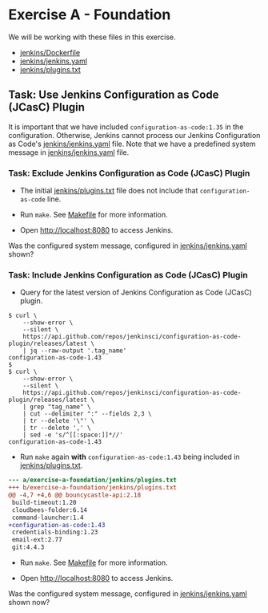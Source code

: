 # Exercise A - Foundation

We will be working with these files in this exercise.

- [jenkins/Dockerfile](jenkins/Dockerfile)
- [jenkins/jenkins.yaml](jenkins/jenkins.yaml)
- [jenkins/plugins.txt](jenkins/plugins.txt)

## Task: Use Jenkins Configuration as Code (JCasC) Plugin

It is important that we have included `configuration-as-code:1.35` in the configuration. Otherwise, Jenkins cannot process our Jenkins Configuration as Code's [jenkins/jenkins.yaml](jenkins/jenkins.yaml) file. Note that we have a predefined system message in [jenkins/jenkins.yaml](jenkins/jenkins.yaml) file.

### Task: Exclude Jenkins Configuration as Code (JCasC) Plugin

- The initial [jenkins/plugins.txt](jenkins/plugins.txt) file does not include that `configuration-as-code` line.

- Run `make`. See [Makefile](Makefile) for more information.

- Open [http://localhost:8080](http://localhost:8080) to access Jenkins.

Was the configured system message, configured in [jenkins/jenkins.yaml](jenkins/jenkins.yaml) shown?

### Task: Include Jenkins Configuration as Code (JCasC) Plugin

- Query for the latest version of Jenkins Configuration as Code (JCasC) plugin.

```console
$ curl \
    --show-error \
    --silent \
    https://api.github.com/repos/jenkinsci/configuration-as-code-plugin/releases/latest \
    | jq --raw-output '.tag_name'
configuration-as-code-1.43
$
$ curl \
    --show-error \
    --silent \
    https://api.github.com/repos/jenkinsci/configuration-as-code-plugin/releases/latest \
    | grep "tag_name" \
    | cut --delimiter ":" --fields 2,3 \
    | tr --delete '\"' \
    | tr --delete ',' \
    | sed -e 's/^[[:space:]]*//'
configuration-as-code-1.43
```

- Run `make` again __with__ `configuration-as-code:1.43` being included in [jenkins/plugins.txt](jenkins/plugins.txt).

```patch
--- a/exercise-a-foundation/jenkins/plugins.txt
+++ b/exercise-a-foundation/jenkins/plugins.txt
@@ -4,7 +4,6 @@ bouncycastle-api:2.18
 build-timeout:1.20
 cloudbees-folder:6.14
 command-launcher:1.4
+configuration-as-code:1.43
 credentials-binding:1.23
 email-ext:2.77
 git:4.4.3
```

- Run `make`. See [Makefile](Makefile) for more information.

- Open [http://localhost:8080](http://localhost:8080) to access Jenkins.

Was the configured system message, configured in [jenkins/jenkins.yaml](jenkins/jenkins.yaml) shown now?
